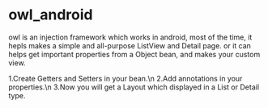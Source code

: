 # owl_android
owl is an injection framework which works in android, most of  the time, it hepls makes a simple and all-purpose ListView and Detail page.
or it can helps get important properties from a Object bean, and makes your custom view. 

1.Create Getters and Setters in your bean.\n
2.Add annotations in your properties.\n
3.Now you will get a Layout which displayed in a List or Detail type.






